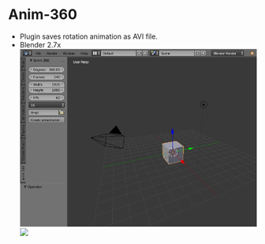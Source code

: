 # Anim-360
* Plugin saves rotation animation as AVI file.
* Blender 2.7x
![](menu.png)
![](example.gif)

